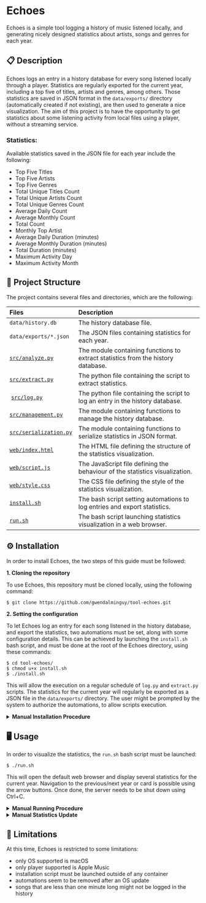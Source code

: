 # Echoes

Echoes is a simple tool logging a history of music listened locally, and generating nicely designed statistics about artists, songs and genres for each year.

## 📋 Description

Echoes logs an entry in a history database for every song listened locally through a player. Statistics are regularly exported for the current year, including a top five of titles, artists and genres, among others. Those statistics are saved in JSON format in the `data/exports/` directory (automatically created if not existing), are then used to generate a nice visualization. The aim of this project is to have the opportunity to get statistics about some listening activity from local files using a player, without a streaming service.

### Statistics:

Available statistics saved in the JSON file for each year include the following:

- Top Five Titles
- Top Five Artists
- Top Five Genres
- Total Unique Titles Count
- Total Unique Artists Count
- Total Unique Genres Count
- Average Daily Count
- Average Monthly Count
- Total Count
- Monthly Top Artist
- Average Daily Duration (minutes)
- Average Monthly Duration (minutes)
- Total Duration (minutes)
- Maximum Activity Day
- Maximum Activity Month

## 📂 Project Structure

The project contains several files and directories, which are the following:

| Files | Description |
| :---- | :---------- |
| `data/history.db` | The history database file. |
| `data/exports/*.json` | The JSON files containing statistics for each year. |
| [`src/analyze.py`](https://github.com/gwendalminguy/tool-echoes/blob/main/src/analyze.py) | The module containing functions to extract statistics from the history database. |
| [`src/extract.py`](https://github.com/gwendalminguy/tool-echoes/blob/main/src/extract.py) | The python file containing the script to extract statistics. |
| [`src/log.py`](https://github.com/gwendalminguy/tool-echoes/blob/main/src/log.py) | The python file containing the script to log an entry in the history database. |
| [`src/management.py`](https://github.com/gwendalminguy/tool-echoes/blob/main/src/management.py) | The module containing functions to manage the history database. |
| [`src/serialization.py`](https://github.com/gwendalminguy/tool-echoes/blob/main/src/serialization.py) | The module containing functions to serialize statistics in JSON format. |
| [`web/index.html`](https://github.com/gwendalminguy/tool-echoes/blob/main/web/index.html) | The HTML file defining the structure of the statistics visualization. |
| [`web/script.js`](https://github.com/gwendalminguy/tool-echoes/blob/main/web/script.js) | The JavaScript file defining the behaviour of the statistics visualization. |
| [`web/style.css`](https://github.com/gwendalminguy/tool-echoes/blob/main/web/style.css) | The CSS file defining the style of the statistics visualization. |
| [`install.sh`](https://github.com/gwendalminguy/tool-echoes/blob/main/install.sh) | The bash script setting automations to log entries and export statistics. |
| [`run.sh`](https://github.com/gwendalminguy/tool-echoes/blob/main/run.sh) | The bash script launching statistics visualization in a web browser. |

## ⚙️ Installation

In order to install Echoes, the two steps of this guide must be followed:

**1. Cloning the repository**

To use Echoes, this repository must be cloned locally, using the following command:

```
$ git clone https://github.com/gwendalminguy/tool-echoes.git
```

**2. Setting the configuration**

To let Echoes log an entry for each song listened in the history database, and export the statistics, two automations must be set, along with some configuration details. This can be achieved by launching the `install.sh` bash script, and must be done at the root of the Echoes directory, using these commands:

```
$ cd tool-echoes/
$ chmod u+x install.sh
$ ./install.sh
```

This will allow the execution on a regular schedule of `log.py` and `extract.py` scripts. The statistics for the current year will regularly be exported as a JSON file in the `data/exports/` directory. The user might be prompted by the system to authorize the automations, to allow scripts execution.

<details>
	<summary><b>Manual Installation Procedure</b></summary>
<br>

If desired, this installation can also be achieved manually, using the `Crontab` utility (pre-installed on macOS), as follows:

```
$ crontab -e
```

This will invoke a text editor, in which the following lines must be written (paths must be changed to match the locations of python3, of `src/log.py` and of `src/extract.py` files):

```
* * * * * <path/to/python3> <path/to/tool-echoes/src/log.py>
* * * * 0 <path/to/python3> <path/to/tool-echoes/src/extract.py>
```

Three other commands need to be run, in order to let Echoes work. The first one will create the `data/exports/` directory, the second one will create a symbolic link for the serialized data, and the third one will add to `run.py` the execution permission:

```
$ mkdir -p data/exports
$ ln -s ../data/exports web/exports
$ chmod u+x run.py
```
</details>

## 🖥️ Usage

In order to visualize the statistics, the `run.sh` bash script must be launched:

```
$ ./run.sh
```

This will open the default web browser and display several statistics for the current year. Navigation to the previous/next year or card is possible using the arrow buttons. Once done, the server needs to be shut down using Ctrl+C.

<details>
	<summary><b>Manual Running Procedure</b></summary>
<br>

If desired, this can also be achieved manually, using the following command at the root of the Echoes directory:

```
$ python3 -m http.server -d web
```

The following URL should then be copied into any web browser:

```
http://localhost:8000/
```
</details>

<details>
	<summary><b>Manual Statistics Update</b></summary>
<br>

Although the statistics are updated automatically every hour, it be achieved manually using the following command:

```
$ ./src/extract.py [-y <year>]
```

### Year:

If desired, the script can be launched to extract statistics for any previous year (as long as the history database contains matching entries). The desired year can then be chosen by calling it as a command-line argument with **-y** or **--year**, followed by the year itself.

### Month:

The month of the year up to which the monthly top artist is computed can also be chosen, by calling it as a command-line argument with **-m** or **--month**, followed by the month number itself.
</details>

## 🚫 Limitations

At this time, Echoes is restricted to some limitations:

- only OS supported is macOS
- only player supported is Apple Music
- installation script must be launched outside of any container
- automations seem to be removed after an OS update
- songs that are less than one minute long might not be logged in the history
